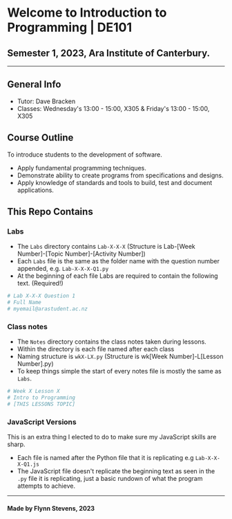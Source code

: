 # Welcome to Introduction to Programming | DE101
## Semester 1, 2023, Ara Institute of Canterbury.
-------------------------------------------

## General Info 

- Tutor: Dave Bracken
- Classes: Wednesday's 13:00 - 15:00, X305 & Friday's 13:00 - 15:00, X305

## Course Outline

To introduce students to the development of software.
- Apply fundamental programming techniques.
- Demonstrate ability to create programs from specifications and designs.
- Apply knowledge of standards and tools to build, test and document applications.

## This Repo Contains

### Labs
- The `Labs` directory contains `Lab-X-X-X` (Structure is Lab-[Week Number]-[Topic Number]-[Activity Number])
- Each `Labs` file is the same as the folder name with the question number appended, e.g. `Lab-X-X-X-Q1.py`
- At the beginning of each file Labs are required to contain the following text. (Required!)

```Python
# Lab X-X-X Question 1
# Full Name
# myemail@arastudent.ac.nz
```

### Class notes
- The `Notes` directory contains the class notes taken during lessons.
- Within the directory is each file named after each class
- Naming structure is `wkX-LX.py` (Structure is wk[Week Number]-L[Lesson Number].py)
- To keep things simple the start of every notes file is mostly the same as `Labs`.

```Python
# Week X Lesson X
# Intro to Programming
# [THIS LESSONS TOPIC]
```

### JavaScript Versions

This is an extra thing I elected to do to make sure my JavaScript skills are sharp.
- Each file is named after the Python file that it is replicating e.g `Lab-X-X-X-Q1.js`
- The JavaScript file doesn't replicate the beginning text as seen in the `.py` file it is replicating, just a basic rundown of what the program attempts to achieve.

***

#### Made by Flynn Stevens, 2023
